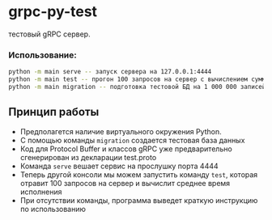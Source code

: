 # grpc-py-test
тестовый gRPC сервер.

### Использование:
```sh
python -m main serve -- запуск сервера на 127.0.0.1:4444
python -m main test -- прогон 100 запросов на сервер с вычислением суммы транзакций
python -m main migration -- подготовка тестовой БД на 1 000 000 записей
```

## Принцип работы

- Предполагется наличие виртуального окружения Python.
- С помощью команды `migration` создается тестовая база данных
- Код для Protocol Buffer и классов gRPC уже предварительно сгенерирован из декларации test.proto
- Команда `serve` вешает сервис на прослушку порта 4444
- Теперь другой консоли мы можем запустить команду `test`, которая отравит 100 запросов на сервер и вычислит среднее время исполнения
- При отсутствии команды, программа выведет краткую инструкцию по использованию